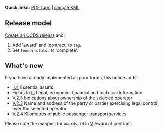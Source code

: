 **Quick links:** [PDF form](http://simap.ted.europa.eu/documents/10184/49059/t02_en.pdf) | [sample XML](https://github.com/open-contracting/european-union-support/blob/master/output/samples/MOVE.xml)

## Release model

[Create an OCDS release](../operations/#create-a-release) and:

1. Add 'award' and 'contract' to `tag`.
1. Set `tender.status` to 'complete'.

## What's new

If you have already implemented all prior forms, this notice adds:

* [II.4](#II.4) Essential assets
* Fields to [III](#III) Legal, economic, financial and technical information
* [V.2.3](#V.2.3) Indications about ownership of the selected operator
* [V.2.3](#V.2.3) Name and address of the party or parties exercising legal control over the selected operator
* [V.2.4](#V.2.4) Kilometres of public passenger transport services

Please note the mapping for `awards.id` in [V](#V) Award of contract.
